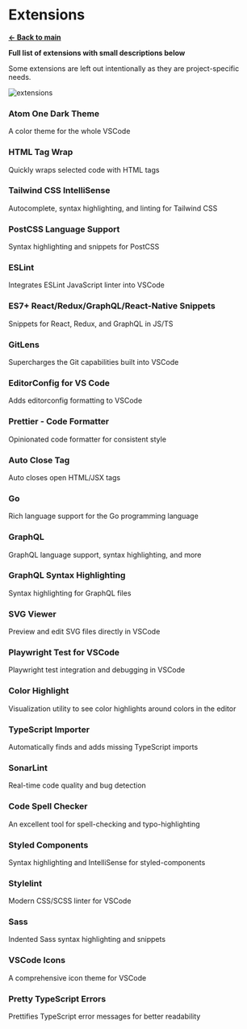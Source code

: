 # Extensions

[**<- Back to main**](README.md)

**Full list of extensions with small descriptions below**

Some extensions are left out intentionally as they are project-specific needs.

![extensions](https://github.com/user-attachments/assets/da95a2a0-8a35-4bac-848f-685d089f71f5)

### **Atom One Dark Theme**

A color theme for the whole VSCode

### **HTML Tag Wrap**

Quickly wraps selected code with HTML tags

### **Tailwind CSS IntelliSense**

Autocomplete, syntax highlighting, and linting for Tailwind CSS

### **PostCSS Language Support**

Syntax highlighting and snippets for PostCSS

### **ESLint**

Integrates ESLint JavaScript linter into VSCode

### **ES7+ React/Redux/GraphQL/React-Native Snippets**

Snippets for React, Redux, and GraphQL in JS/TS

### **GitLens**

Supercharges the Git capabilities built into VSCode

### **EditorConfig for VS Code**

Adds editorconfig formatting to VSCode

### **Prettier - Code Formatter**

Opinionated code formatter for consistent style

### **Auto Close Tag**

Auto closes open HTML/JSX tags

### **Go**

Rich language support for the Go programming language

### **GraphQL**

GraphQL language support, syntax highlighting, and more

### **GraphQL Syntax Highlighting**

Syntax highlighting for GraphQL files

### **SVG Viewer**

Preview and edit SVG files directly in VSCode

### **Playwright Test for VSCode**

Playwright test integration and debugging in VSCode

### **Color Highlight**

Visualization utility to see color highlights around colors in the editor

### **TypeScript Importer**

Automatically finds and adds missing TypeScript imports

### **SonarLint**

Real-time code quality and bug detection

### **Code Spell Checker**

An excellent tool for spell-checking and typo-highlighting

### **Styled Components**

Syntax highlighting and IntelliSense for styled-components

### **Stylelint**

Modern CSS/SCSS linter for VSCode

### **Sass**

Indented Sass syntax highlighting and snippets

### **VSCode Icons**

A comprehensive icon theme for VSCode

### **Pretty TypeScript Errors**

Prettifies TypeScript error messages for better readability
